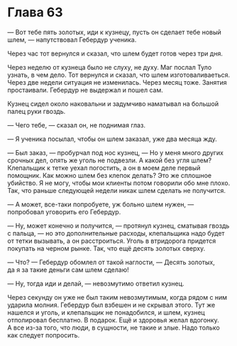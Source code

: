 # Глава 63

— Вот тебе пять золотых, иди к кузнецу, пусть он сделает тебе новый шлем, — напутствовал Гебердур ученика.

Через час тот вернулся и сказал, что шлем будет готов через три дня.

Через неделю от кузнеца было не слуху, не духу. Маг послал Туло узнать, в чем дело. Тот вернулся и сказал, что шлем изготоваливаеться. Через две недели ситуация не изменилась. Через месяц тоже. Занятия простаивали. Гебердур не выдержал и пошел сам.

Кузнец сидел около наковальни и задумчиво наматывал на большой палец руки гвоздь.

— Чего тебе, — сказал он, не поднимая глаз.

— Я ученика посылал, чтобы он шлем заказал, уже два месяца жду.

— Был заказ, — пробурчал под нос кузнец, — Но у меня много других срочных дел, опять же уголь не подвезли. А какой без угля шлем? Клепальщик к тетке уехал погостить, а он в моем деле первый помощник. Как можно шлем без клепок делать? Это же сплошное убийство. Я не могу, чтобы мои клиенты потом говорили обо мне плохо. Так, что раньше следующей недели никак шлем сделать не получится.

— А может, все-таки попробуете, уж больно шлем нужен, — попробовал уговорить его Гебердур.

— Ну, может конечно и получится, — протянул кузнец, сматывая гвоздь с пальца, — но это дополнительные расходы, клепальщика надо будет от тетки вызывать, а он расстроиться. Уголь в втридорога придется покупать на черном рынке. Так, что ещё десять золотых сверху.

— Что? — Гебердур обомлел от такой наглости, — Десять золотых, да я за такие деньги сам шлем сделаю!

— Ну, тогда иди и делай, — невозмутимо ответил кузнец.

Через секунду он уже не был таким невозмутимым, когда рядом с ним ударила молния. Гебердур был взбешен и не скрывал этого. Тут же нашелся и уголь, и клепальщик не понадобился, и шлем, кузнец отполировал бесплатно. В подарок. Ещё и здоровья желал вдогонку. А все из-за того, что люди, в сущности, не такие и злые. Надо только как следует попросить.


